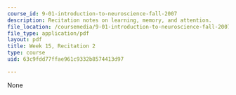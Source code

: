 ```yaml
---
course_id: 9-01-introduction-to-neuroscience-fall-2007
description: Recitation notes on learning, memory, and attention.
file_location: /coursemedia/9-01-introduction-to-neuroscience-fall-2007/63c9fdd77ffae961c9332b8574413d97_wk15_9_01_r09.pdf
file_type: application/pdf
layout: pdf
title: Week 15, Recitation 2
type: course
uid: 63c9fdd77ffae961c9332b8574413d97

---
```

None